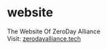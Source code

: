 # website

The Website Of ZeroDay Alliance  
Visit: [zerodayalliance.tech](https://zerodayalliance.tech)
